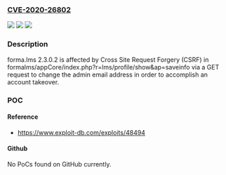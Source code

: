 ### [CVE-2020-26802](https://cve.mitre.org/cgi-bin/cvename.cgi?name=CVE-2020-26802)
![](https://img.shields.io/static/v1?label=Product&message=n%2Fa&color=blue)
![](https://img.shields.io/static/v1?label=Version&message=n%2Fa&color=blue)
![](https://img.shields.io/static/v1?label=Vulnerability&message=n%2Fa&color=brighgreen)

### Description

forma.lms 2.3.0.2 is affected by Cross Site Request Forgery (CSRF) in formalms/appCore/index.php?r=lms/profile/show&ap=saveinfo via a GET request to change the admin email address in order to accomplish an account takeover.

### POC

#### Reference
- https://www.exploit-db.com/exploits/48494

#### Github
No PoCs found on GitHub currently.

